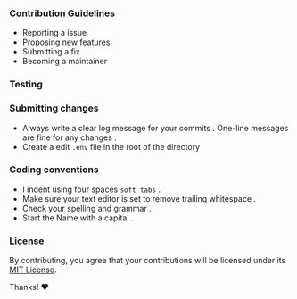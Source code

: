 ### Contribution Guidelines
- Reporting a issue
- Proposing new features
- Submitting a fix
- Becoming a maintainer

### Testing
 
### Submitting changes
- Always write a clear log message for your commits . One-line messages are fine for any changes .
- Create a edit `.env` file in the root of the directory

### Coding conventions
- I indent using four spaces `soft tabs` .
- Make sure your text editor is set to remove trailing whitespace .
- Check your spelling and grammar .
- Start the Name with a capital .

### License
By contributing, you agree that your contributions will be licensed under its [MIT License](./LICENSE.md).


Thanks! ❤️
